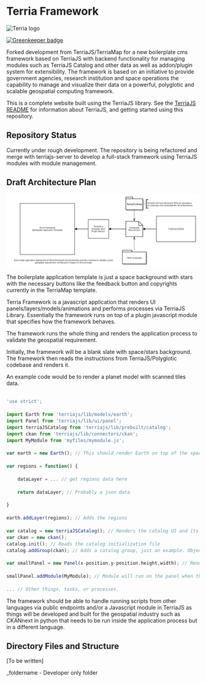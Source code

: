 Terria Framework
==========

![Terria logo](terria-logo.png "Terria logo")

[![Greenkeeper badge](https://badges.greenkeeper.io/TerriaJS/TerriaMap.svg)](https://greenkeeper.io/)

Forked development from TerriaJS/TerriaMap for a new boilerplate cms framework based on TerriaJS with backend functionality for managing modules such as TerriaJS Catalog and other data as well as addon/plugin system for extensibility. The framework is based on an initiative to provide government agencies, research institution and space operations the capability to manage and visualize their data on a powerful, polyglotic and scalable geospatial computing framework.

This is a complete website built using the TerriaJS library. See the [TerriaJS README](https://github.com/TerriaJS/TerriaJS) for information about TerriaJS, and getting started using this repository.

## Repository Status

Currently under rough development. The repository is being refactored and merge with terriajs-server to develop a full-stack framework using TerriaJS modules with module management.

## Draft Architecture Plan

![Terria Plan Draft](terria-architecture.png "Terria Plan Draft")

The boilerplate application template is just a space background with stars with the necessary buttons like the feedback button and copyrights currently in the TerriaMap template.

Terria Framework is a javascript application that renders UI panels/layers/models/animations and performs processes via TerriaJS Library. Essentially the framework runs on top of a plugin javascript module that specifies how the framework behaves.

The framework runs the whole thing and renders the application process to validate the geospatial requirement.

Initially, the framework will be a blank slate with space/stars background. The framework then reads the instructions from TerriaJS/Polyglotic codebase and renders it.	

An example code would be to render a planet model with scanned tiles data.

```js

'use strict';

import Earth from 'terriajs/lib/models/earth';
import Panel from 'terriajs/lib/ui/panel';
import terriaJSCatalog from 'terriajs/lib/prebuilt/catalog';
import ckan from 'terriajs/lib/connectors/ckan';
import MyModule from 'myfiles/mymodule.js';

var earth = new Earth(); // This should render Earth on top of the space/stars background when the framework starts.

var regions = function() {
	
	dataLayer = ... // get regions data here

	return dataLayer; // Probably a json data

}

earth.addLayer(regions); // Adds the regions

var catalog = new terriaJSCatalog(); // Renders the catalog UI and its functionalities.
var ckan = new ckan();
catalog.init(); // Reads the catalog initialization file
catalog.addGroup(ckan); // Adds a catalog group, just an example. Object options are omitted.

var smallPanel = new Panel(x-position,y-position,height,width); // Renders a small panel in the x,y position in the browser screen.

smallPanel.addModule(MyModule); // Module will run on the panel when the framework starts. myModule is a javascript polyglotic module that runs other languages/script files or codebase using a library called 'terriajs/lib/polyglotic/java' for java or something else.

... // Other things, tasks, or processes.

```

The framework should be able to handle running scripts from other languages via public endpoints and/or a Javascript module in TerriaJS as things will be developed and built for the geospatial industry such as CKANnext in python that needs to be run inside the application process but in a different language.

## Directory Files and Structure

[To be written]

_foldername - Developer only folder
